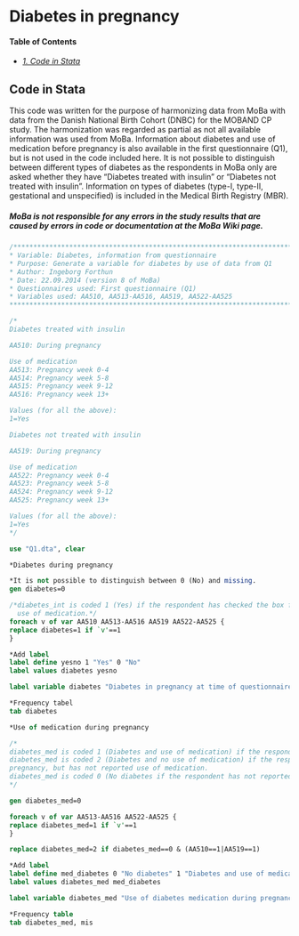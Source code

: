 # Diabetes in pregnancy

#### Table of Contents
- _[1. Code in Stata](#code-in-stata)_ <br>

## Code in Stata
This code was written for the purpose of harmonizing data from MoBa with data from the Danish National Birth Cohort (DNBC) for the MOBAND CP study. The harmonization was regarded as partial as not all available information was used from MoBa. Information about diabetes and use of medication before pregnancy is also available in the first questionnaire (Q1), but is not used in the code included here.
It is not possible to distinguish between different types of diabetes as the respondents in MoBa only are asked whether they have “Diabetes treated with insulin” or “Diabetes not treated with insulin”. Information on types of diabetes (type-I, type-II, gestational and unspecified) is included in the Medical Birth Registry (MBR).

##### MoBa is not responsible for any errors in the study results that are caused by errors in code or documentation at the MoBa Wiki page.

```stata
/***************************************************************************************************
* Variable: Diabetes, information from questionnaire
* Purpose: Generate a variable for diabetes by use of data from Q1
* Author: Ingeborg Forthun 
* Date: 22.09.2014 (version 8 of MoBa)
* Questionnaires used: First questionnaire (Q1)
* Variables used: AA510, AA513-AA516, AA519, AA522-AA525
****************************************************************************************************/

/*
Diabetes treated with insulin

AA510: During pregnancy

Use of medication
AA513: Pregnancy week 0-4
AA514: Pregnancy week 5-8
AA515: Pregnancy week 9-12
AA516: Pregnancy week 13+

Values (for all the above):
1=Yes

Diabetes not treated with insulin

AA519: During pregnancy

Use of medication
AA522: Pregnancy week 0-4
AA523: Pregnancy week 5-8
AA524: Pregnancy week 9-12
AA525: Pregnancy week 13+

Values (for all the above):
1=Yes
*/

use "Q1.dta", clear

*Diabetes during pregnancy

*It is not possible to distinguish between 0 (No) and missing. 
gen diabetes=0

/*diabetes_int is coded 1 (Yes) if the respondent has checked the box for diabetes during pregnancy or/and
  use of medication.*/
foreach v of var AA510 AA513-AA516 AA519 AA522-AA525 {
replace diabetes=1 if `v'==1
}

*Add label 
label define yesno 1 "Yes" 0 "No"
label values diabetes yesno

label variable diabetes "Diabetes in pregnancy at time of questionnaire 1"

*Frequency tabel
tab diabetes

*Use of medication during pregnancy

/*
diabetes_med is coded 1 (Diabetes and use of medication) if the respondent has checked one of the boxes indicating use of medication during pregnancy.
diabetes_med is coded 2 (Diabetes and no use of medication) if the respondent has checked the box indicating diabetes during 
pregnancy, but has not reported use of medication. 
diabetes_med is coded 0 (No diabetes if the respondent has not reported diabetes during pregnancy. 
*/

gen diabetes_med=0

foreach v of var AA513-AA516 AA522-AA525 {
replace diabetes_med=1 if `v'==1
}

replace diabetes_med=2 if diabetes_med==0 & (AA510==1|AA519==1)

*Add label 
label define med_diabetes 0 "No diabetes" 1 "Diabetes and use of medication" 2 "Diabetes and no use of medication"
label values diabetes_med med_diabetes

label variable diabetes_med "Use of diabetes medication during pregnancy upp till questionnaire 1"

*Frequency table
tab diabetes_med, mis
```
